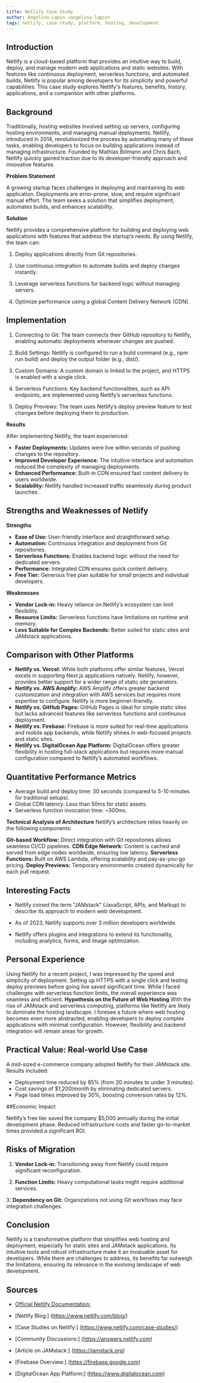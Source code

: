```yaml
---
title: Netlify Case Study
author: Angelina Lapin <angelina-lapin>
tags: netlify, case study, platform, hosting, development
---
```


## Introduction

Netlify is a cloud-based platform that provides an intuitive way to build, deploy, and manage modern web applications and static websites. With features like continuous deployment, serverless functions, and automated builds, Netlify is popular among developers for its simplicity and powerful capabilities. This case study explores Netlify's features, benefits, history, applications, and a comparison with other platforms.

## Background

Traditionally, hosting websites involved setting up servers, configuring hosting environments, and managing manual deployments. Netlify, introduced in 2014, revolutionized the process by automating many of these tasks, enabling developers to focus on building applications instead of managing infrastructure. Founded by Mathias Biilmann and Chris Bach, Netlify quickly gained traction due to its developer-friendly approach and innovative features.

**Problem Statement**

A growing startup faces challenges in deploying and maintaining its web application. Deployments are error-prone, slow, and require significant manual effort. The team seeks a solution that simplifies deployment, automates builds, and enhances scalability.

**Solution**

Netlify provides a comprehensive platform for building and deploying web applications with features that address the startup’s needs. By using Netlify, the team can:

1. Deploy applications directly from Git repositories.

2. Use continuous integration to automate builds and deploy changes instantly.

3. Leverage serverless functions for backend logic without managing servers.

4. Optimize performance using a global Content Delivery Network (CDN).

## Implementation

1. Connecting to Git: The team connects their GitHub repository to Netlify, enabling automatic deployments whenever changes are pushed.

2. Build Settings: Netlify is configured to run a build command (e.g., npm run build) and deploy the output folder (e.g., dist/).

3. Custom Domains: A custom domain is linked to the project, and HTTPS is enabled with a single click.

4. Serverless Functions: Key backend functionalities, such as API endpoints, are implemented using Netlify’s serverless functions.

5. Deploy Previews: The team uses Netlify’s deploy preview feature to test changes before deploying them to production.

**Results**

After implementing Netlify, the team experienced:

- **Faster Deployments:** Updates were live within seconds of pushing changes to the repository.
- **Improved Developer Experience:** The intuitive interface and automation reduced the complexity of managing deployments.
- **Enhanced Performance:** Built-in CDN ensured fast content delivery to users worldwide.
- **Scalability:** Netlify handled increased traffic seamlessly during product launches.

## Strengths and Weaknesses of Netlify

**Strengths**

- **Ease of Use:** User-friendly interface and straightforward setup.
- **Automation:** Continuous integration and deployment from Git repositories.
- **Serverless Functions:** Enables backend logic without the need for dedicated servers.
- **Performance:** Integrated CDN ensures quick content delivery.
- **Free Tier:** Generous free plan suitable for small projects and individual developers.

**Weaknesses**

- **Vendor Lock-in:** Heavy reliance on Netlify’s ecosystem can limit flexibility.
- **Resource Limits:** Serverless functions have limitations on runtime and memory.
- **Less Suitable for Complex Backends:** Better suited for static sites and JAMstack applications.
 
## Comparison with Other Platforms

- **Netlify vs. Vercel:** While both platforms offer similar features, Vercel excels in supporting Next.js applications natively. Netlify, however, provides better support for a wider range of static site generators.
- **Netlify vs. AWS Amplify:** AWS Amplify offers greater backend customization and integration with AWS services but requires more expertise to configure. Netlify is more beginner-friendly.
- **Netlify vs. GitHub Pages:** GitHub Pages is ideal for simple static sites but lacks advanced features like serverless functions and continuous deployment.
- **Netlify vs. Firebase:** Firebase is more suited for real-time applications and mobile app backends, while Netlify shines in web-focused projects and static sites.
- **Netlify vs. DigitalOcean App Platform:** DigitalOcean offers greater flexibility in hosting full-stack applications but requires more manual configuration compared to Netlify’s automated workflows. 

## Quantitative Performance Metrics

- Average build and deploy time: 30 seconds (compared to 5-10 minutes for traditional setups).
- Global CDN latency: Less than 50ms for static assets.
- Serverless function invocation time: ~300ms.

**Technical Analysis of Architecture** Netlify’s architecture relies heavily on the following components:

**Git-based Workflow:** Direct integration with Git repositories allows seamless CI/CD pipelines.
**CDN Edge Network:** Content is cached and served from edge nodes worldwide, ensuring low latency.
**Serverless Functions:** Built on AWS Lambda, offering scalability and pay-as-you-go pricing.
**Deploy Previews:** Temporary environments created dynamically for each pull request.

## Interesting Facts

- Netlify coined the term "JAMstack" (JavaScript, APIs, and Markup) to describe its approach to modern web development.

- As of 2023, Netlify supports over 3 million developers worldwide.

- Netlify offers plugins and integrations to extend its functionality, including analytics, forms, and image optimization.

## Personal Experience

Using Netlify for a recent project, I was impressed by the speed and simplicity of deployment. Setting up HTTPS with a single click and testing deploy previews before going live saved significant time. While I faced challenges with serverless function limits, the overall experience was seamless and efficient.
**Hypothesis on the Future of Web Hosting** With the rise of JAMstack and serverless computing, platforms like Netlify are likely to dominate the hosting landscape. I foresee a future where web hosting becomes even more abstracted, enabling developers to deploy complex applications with minimal configuration. However, flexibility and backend integration will remain areas for growth.

## Practical Value: Real-world Use Case

A mid-sized e-commerce company adopted Netlify for their JAMstack site. Results included:

- Deployment time reduced by 85% (from 20 minutes to under 3 minutes).
- Cost savings of $1,200/month by eliminating dedicated servers.
- Page load times improved by 30%, boosting conversion rates by 12%.

##Economic Impact

Netlify’s free tier saved the company $5,000 annually during the initial development phase. Reduced infrastructure costs and faster go-to-market times provided a significant ROI.

## Risks of Migration

1. **Vendor Lock-in:** Transitioning away from Netlify could require significant reconfiguration.

2. **Function Limits:** Heavy computational tasks might require additional services.

3: **Dependency on Git:** Organizations not using Git workflows may face integration challenges.

## Conclusion

Netlify is a transformative platform that simplifies web hosting and deployment, especially for static sites and JAMstack applications. Its intuitive tools and robust infrastructure make it an invaluable asset for developers. While there are challenges to address, its benefits far outweigh the limitations, ensuring its relevance in the evolving landscape of web development.

## Sources

- [Official Netlify Documentation:](https://docs.netlify.com)

- [Netlify Blog:] (https://www.netlify.com/blog/)

- [Case Studies on Netlify:] (https://www.netlify.com/case-studies/)

- [Community Discussions:] (https://answers.netlify.com)

- [Article on JAMstack:] (https://jamstack.org)

- [Firebase Overview:] (https://firebase.google.com)

- [DigitalOcean App Platform:] (https://www.digitalocean.com)

